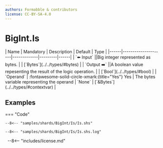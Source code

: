 ```yaml
---
authors: Formabble & contributors
license: CC-BY-SA-4.0
---
```



# BigInt.Is

<div class="sh-parameters" markdown="1">
| Name | Mandatory | Description | Default | Type |
|------|---------------------|-------------|---------|------|
| `⬅️ Input` ||Big integer represented as bytes. | | [`Bytes`](../../types/#bytes) |
| `Output ➡️` ||A boolean value repesenting the result of the logic operation. | | [`Bool`](../../types/#bool) |
| `Operand` | :fontawesome-solid-circle-xmark:{title="Yes"} Yes  | The bytes variable representing the operand | `None` | [`&Bytes`](../../types/#contextvar) |

</div>



## Examples

=== "Code"

  ```x86asm linenums="1"
  --8<-- "samples/shards/BigInt/Is/Is.shs"
  ```

  ```
  --8<-- "samples/shards/BigInt/Is/Is.shs.log"
  ```
&nbsp;
--8<-- "includes/license.md"

